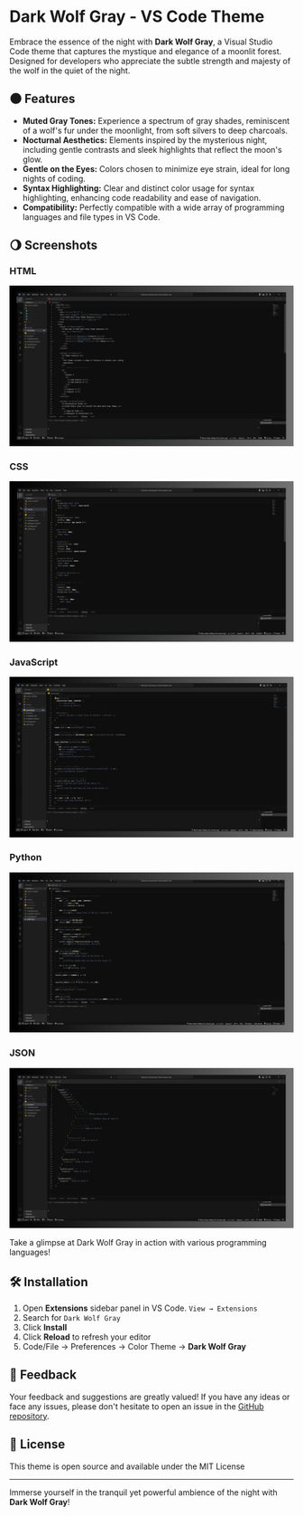 # Dark Wolf Gray - VS Code Theme

Embrace the essence of the night with **Dark Wolf Gray**, a Visual Studio Code theme that captures the mystique and elegance of a moonlit forest. Designed for developers who appreciate the subtle strength and majesty of the wolf in the quiet of the night.

## 🌑 Features

- **Muted Gray Tones:** Experience a spectrum of gray shades, reminiscent of a wolf's fur under the moonlight, from soft silvers to deep charcoals.
- **Nocturnal Aesthetics:** Elements inspired by the mysterious night, including gentle contrasts and sleek highlights that reflect the moon's glow.
- **Gentle on the Eyes:** Colors chosen to minimize eye strain, ideal for long nights of coding.
- **Syntax Highlighting:** Clear and distinct color usage for syntax highlighting, enhancing code readability and ease of navigation.
- **Compatibility:** Perfectly compatible with a wide array of programming languages and file types in VS Code.

## 🌖 Screenshots

### HTML

![HTML Screenshot](/html.png)

### CSS

![CSS Screenshot](/css.png)

### JavaScript

![JavaScript Screenshot](/javascript.png)

### Python

![Python Screenshot](/python.png)

### JSON

![JSON Screenshot](/json.png)

Take a glimpse at Dark Wolf Gray in action with various programming languages!

## 🛠 Installation

1. Open **Extensions** sidebar panel in VS Code. `View → Extensions`
2. Search for `Dark Wolf Gray`
3. Click **Install**
4. Click **Reload** to refresh your editor
5. Code/File → Preferences → Color Theme → **Dark Wolf Gray**

## 📝 Feedback

Your feedback and suggestions are greatly valued! If you have any ideas or face any issues, please don't hesitate to open an issue in the [GitHub repository]("https://github.com/AKCodeWorks/dark-wolf-gray).

## 📘 License

This theme is open source and available under the MIT License

---

Immerse yourself in the tranquil yet powerful ambience of the night with **Dark Wolf Gray**!
